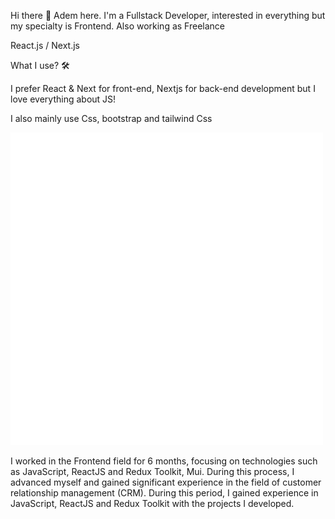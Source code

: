 Hi there 👋
Adem here. I'm a Fullstack Developer, interested in everything but my specialty is Frontend. Also working as Freelance

React.js / Next.js

What I use? 🛠


I prefer React & Next for front-end, Nextjs for back-end development but I love everything about JS!

I also mainly use Css, bootstrap and tailwind Css


![React](https://github.com/ademsuslu/README.md/blob/main/animation_500_kd7ngokt.gif)

I worked in the Frontend field for 6 months, focusing on technologies such as JavaScript, ReactJS and Redux Toolkit, Mui. During this process, I advanced myself and gained significant experience in the field of customer relationship management (CRM). During this period, I gained experience in JavaScript, ReactJS and Redux Toolkit with the projects I developed.



